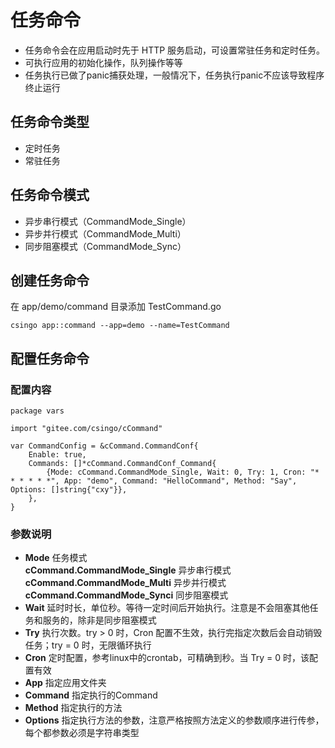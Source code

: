 # 任务命令

- 任务命令会在应用启动时先于 HTTP 服务启动，可设置常驻任务和定时任务。
- 可执行应用的初始化操作，队列操作等等
- 任务执行已做了panic捕获处理，一般情况下，任务执行panic不应该导致程序终止运行

## 任务命令类型

- 定时任务
- 常驻任务

## 任务命令模式

- 异步串行模式（CommandMode_Single）
- 异步并行模式（CommandMode_Multi）
- 同步阻塞模式（CommandMode_Sync）

## 创建任务命令

在 app/demo/command 目录添加 TestCommand.go

```
csingo app::command --app=demo --name=TestCommand
```

## 配置任务命令

### 配置内容

```golang
package vars

import "gitee.com/csingo/cCommand"

var CommandConfig = &cCommand.CommandConf{
	Enable: true,
	Commands: []*cCommand.CommandConf_Command{
		{Mode: cCommand.CommandMode_Single, Wait: 0, Try: 1, Cron: "* * * * * *", App: "demo", Command: "HelloCommand", Method: "Say", Options: []string{"cxy"}},
	},
}

```

### 参数说明

- **Mode** 任务模式  
  **cCommand.CommandMode_Single** 异步串行模式  
  **cCommand.CommandMode_Multi** 异步并行模式
  **cCommand.CommandMode_Synci** 同步阻塞模式
- **Wait** 延时时长，单位秒。等待一定时间后开始执行。注意是不会阻塞其他任务和服务的，除非是同步阻塞模式
- **Try** 执行次数。try > 0 时，Cron 配置不生效，执行完指定次数后会自动销毁任务；try = 0 时，无限循环执行
- **Cron** 定时配置，参考linux中的crontab，可精确到秒。当 Try = 0 时，该配置有效
- **App** 指定应用文件夹
- **Command** 指定执行的Command
- **Method** 指定执行的方法
- **Options** 指定执行方法的参数，注意严格按照方法定义的参数顺序进行传参，每个都参数必须是字符串类型